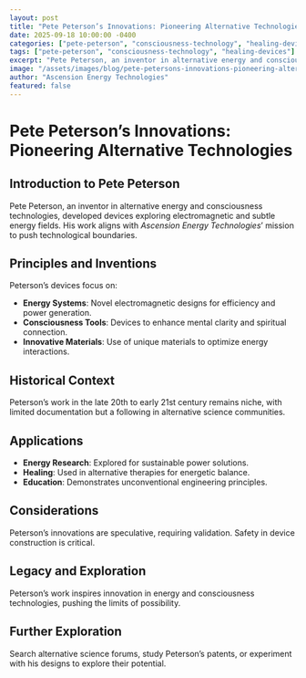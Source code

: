 ```yaml
---
layout: post
title: "Pete Peterson’s Innovations: Pioneering Alternative Technologies"
date: 2025-09-18 10:00:00 -0400
categories: ["pete-peterson", "consciousness-technology", "healing-devices"]
tags: ["pete-peterson", "consciousness-technology", "healing-devices"]
excerpt: "Pete Peterson, an inventor in alternative energy and consciousness technologies, developed devices exploring electromagnetic and subtle energy fields. His work aligns with *Ascension Energy Technologies*’ mission to push technological boundaries"
image: "/assets/images/blog/pete-petersons-innovations-pioneering-alternative-technologies-hero.jpg"
author: "Ascension Energy Technologies"
featured: false
---
```


# Pete Peterson’s Innovations: Pioneering Alternative Technologies

## Introduction to Pete Peterson
Pete Peterson, an inventor in alternative energy and consciousness technologies, developed devices exploring electromagnetic and subtle energy fields. His work aligns with *Ascension Energy Technologies*’ mission to push technological boundaries.

## Principles and Inventions
Peterson’s devices focus on:
- **Energy Systems**: Novel electromagnetic designs for efficiency and power generation.
- **Consciousness Tools**: Devices to enhance mental clarity and spiritual connection.
- **Innovative Materials**: Use of unique materials to optimize energy interactions.

## Historical Context
Peterson’s work in the late 20th to early 21st century remains niche, with limited documentation but a following in alternative science communities.

## Applications
- **Energy Research**: Explored for sustainable power solutions.
- **Healing**: Used in alternative therapies for energetic balance.
- **Education**: Demonstrates unconventional engineering principles.

## Considerations
Peterson’s innovations are speculative, requiring validation. Safety in device construction is critical.

## Legacy and Exploration
Peterson’s work inspires innovation in energy and consciousness technologies, pushing the limits of possibility.

## Further Exploration
Search alternative science forums, study Peterson’s patents, or experiment with his designs to explore their potential.